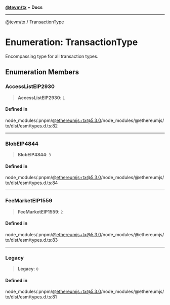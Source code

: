 [**@tevm/tx**](../README.md) • **Docs**

***

[@tevm/tx](../globals.md) / TransactionType

# Enumeration: TransactionType

Encompassing type for all transaction types.

## Enumeration Members

### AccessListEIP2930

> **AccessListEIP2930**: `1`

#### Defined in

node\_modules/.pnpm/@ethereumjs+tx@5.3.0/node\_modules/@ethereumjs/tx/dist/esm/types.d.ts:82

***

### BlobEIP4844

> **BlobEIP4844**: `3`

#### Defined in

node\_modules/.pnpm/@ethereumjs+tx@5.3.0/node\_modules/@ethereumjs/tx/dist/esm/types.d.ts:84

***

### FeeMarketEIP1559

> **FeeMarketEIP1559**: `2`

#### Defined in

node\_modules/.pnpm/@ethereumjs+tx@5.3.0/node\_modules/@ethereumjs/tx/dist/esm/types.d.ts:83

***

### Legacy

> **Legacy**: `0`

#### Defined in

node\_modules/.pnpm/@ethereumjs+tx@5.3.0/node\_modules/@ethereumjs/tx/dist/esm/types.d.ts:81
